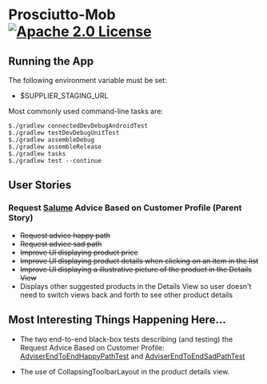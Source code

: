 # Prosciutto-Mob [![Apache 2.0 License](https://img.shields.io/badge/license-Apache_2.0-blue.svg)](https://github.com/rafaelfiume/Prosciutto-Mob/blob/master/LICENSE)

## Running the App

The following environment variable must be set:
* $SUPPLIER_STAGING_URL

Most commonly used command-line tasks are:

    $./gradlew connectedDevDebugAndroidTest
    $./gradlew testDevDebugUnitTest
    $./gradlew assembleDebug
    $./gradlew assembleRelease
    $./gradlew tasks
    $./gradlew test --continue

## User Stories

### Request [Salume](https://github.com/rafaelfiume/Salume) Advice Based on Customer Profile (Parent Story)
* ~~Request advice happy path~~
* ~~Request advice sad path~~
* ~~Improve UI displaying product price~~
* ~~Improve UI displaying product details when clicking on an item in the list~~
* ~~Improve UI displaying a illustrative picture of the product in the Details View~~
* Displays other suggested products in the Details View so user doesn't need to switch views back and forth to see other product details

## Most Interesting Things Happening Here...

* The two end-to-end black-box tests describing (and testing) the Request Advice Based on Customer Profile: 
[AdviserEndToEndHappyPathTest](https://github.com/rafaelfiume/Prosciutto-Mob/blob/master/app/src/androidTest/java/com/rafaelfiume/prosciutto/adviser/test/AdviserEndToEndHappyPathTest.java) 
and [AdviserEndToEndSadPathTest](https://github.com/rafaelfiume/Prosciutto-Mob/blob/master/app/src/androidTest/java/com/rafaelfiume/prosciutto/adviser/test/AdviserEndToEndSadPathTest.java)

* The use of CollapsingToolbarLayout in the product details view.
